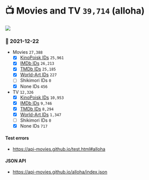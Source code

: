 # :tv: Movies and TV `39,714` (alloha)

<a href="https://API-Movies.github.io"><img src="https://API-Movies.github.io/banner.png?cache"></a>

### :date: 2021-12-22
- Movies `27,388`
  - [x] <a href="https://API-Movies.github.io/alloha/movie_kinopoisk_ids.json">KinoPoisk IDs</a> `25,961`
  - [x] <a href="https://API-Movies.github.io/alloha/movie_imdb_ids.json">IMDb IDs</a> `26,213`
  - [x] <a href="https://API-Movies.github.io/alloha/movie_tmdb_ids.json">TMDb IDs</a> `25,185`
  - [x] <a href="https://API-Movies.github.io/alloha/movie_world_art_ids.json">World-Art IDs</a> `227`
  - [ ] Shikimori IDs `0`
  - [x] None IDs `456`
- TV `12,326`
  - [x] <a href="https://API-Movies.github.io/alloha/tv_kinopoisk_ids.json">KinoPoisk IDs</a> `10,953`
  - [x] <a href="https://API-Movies.github.io/alloha/tv_imdb_ids.json">IMDb IDs</a> `9,746`
  - [x] <a href="https://API-Movies.github.io/alloha/tv_tmdb_ids.json">TMDb IDs</a> `8,294`
  - [x] <a href="https://API-Movies.github.io/alloha/tv_world_art_ids.json">World-Art IDs</a> `1,347`
  - [ ] Shikimori IDs `0`
  - [x] None IDs `717`
#### Test errors
- <a href='https://api-movies.github.io/test.html#alloha'>https://api-movies.github.io/test.html#alloha</a>
#### JSON API
- <a href='https://api-movies.github.io/alloha/index.json'>https://api-movies.github.io/alloha/index.json</a>
